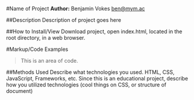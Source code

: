 #Name of Project
**Author:** Benjamin Vokes ben@mym.ac

##Description
Description of project goes here

##How to Install/View
Download project, open index.html, located in the root directory, in a web browser.

#Markup/Code Examples
> This is an area of code.

##Methods Used 
Describe what technologies you used. HTML, CSS, JavaScript, Frameworks, etc. Since this is an educational project, describe how you utilized technologies (cool things on CSS, or structure of document)

